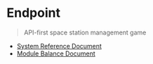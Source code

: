 # Endpoint

> API-first space station management game

- [System Reference Document](https://docs.google.com/document/d/1A8DjR4n6TZOtPua6Hc6BKSmdAd7FAOl3X4RBwfDV0NQ/edit?usp=sharing)
- [Module Balance Document](https://docs.google.com/spreadsheets/d/1gCgFx4qt_-ErSUR7FOzF8QydNDO928SviBgAurD3YD4/edit?usp=sharing)
